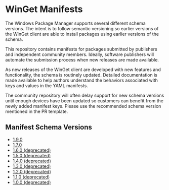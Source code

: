 # WinGet Manifests
The Windows Package Manager supports several different schema versions. The intent is to follow semantic versioning so earlier versions of the WinGet client are able to install packages using earlier versions of the schema.

This repository contains manifests for packages submitted by publishers and independent community members. Ideally, software publishers will automate the submission process when new releases are made available.

As new releases of the WinGet client are developed with new features and functionality, the schema is routinely updated. Detailed documentation is made available to help authors understand the behaviors associated with keys and values in the YAML manifests.

The community repository will often delay support for new schema versions until enough devices have been updated so customers can benefit from the newly added manifest keys. Please use the recommended schema version mentioned in the PR template.

## Manifest Schema Versions
* [1.9.0](schema/1.9.0/README.md)
* [1.7.0](schema/1.7.0/README.md)
* [1.6.0 (deprecated)](schema/1.6.0/README.md)
* [1.5.0 (deprecated)](schema/1.5.0/README.md)
* [1.4.0 (deprecated)](schema/1.4.0/README.md)
* [1.3.0 (deprecated)](schema/1.3.0/README.md)
* [1.2.0 (deprecated)](schema/1.2.0/README.md)
* [1.1.0 (deprecated)](schema/1.1.0/README.md)
* [1.0.0 (deprecated)](schema/1.0.0/README.md)
